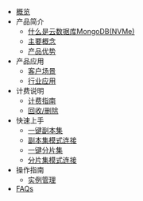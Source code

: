 
* [概览](/mongodb_nvme/README)
* 产品简介
    * [什么是云数据库MongoDB(NVMe)](/mongodb_nvme/product/concept)
    * [主要概念](/mongodb_nvme/product/terminology)
    * [产品优势](/mongodb_nvme/product/superiority)
* 产品应用
    * [客户场景](/mongodb_nvme/use/user)
    * [行业应用](/mongodb_nvme/use/industry)
* 计费说明
    * [计费指南](/mongodb_nvme/price/bill)
    * [回收/删除](/mongodb_nvme/price/recycle)
* 快速上手
    * [一键副本集](/mongodb_nvme/quick/replicaset)
    * [副本集模式连接](/mongodb_nvme/quick/con-replicaset)
    * [一键分片集](/mongodb_nvme/quick/cluster)
    * [分片集模式连接](/mongodb_nvme/quick/con-shard)
* 操作指南
    * [实例管理](/mongodb_nvme/guide/instance)
* [FAQs](/mongodb_nvme/faqs)
    

